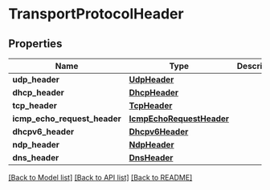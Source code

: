 # TransportProtocolHeader

## Properties
Name | Type | Description | Notes
------------ | ------------- | ------------- | -------------
**udp_header** | [**UdpHeader**](UdpHeader.md) |  | [optional] 
**dhcp_header** | [**DhcpHeader**](DhcpHeader.md) |  | [optional] 
**tcp_header** | [**TcpHeader**](TcpHeader.md) |  | [optional] 
**icmp_echo_request_header** | [**IcmpEchoRequestHeader**](IcmpEchoRequestHeader.md) |  | [optional] 
**dhcpv6_header** | [**Dhcpv6Header**](Dhcpv6Header.md) |  | [optional] 
**ndp_header** | [**NdpHeader**](NdpHeader.md) |  | [optional] 
**dns_header** | [**DnsHeader**](DnsHeader.md) |  | [optional] 

[[Back to Model list]](../README.md#documentation-for-models) [[Back to API list]](../README.md#documentation-for-api-endpoints) [[Back to README]](../README.md)

